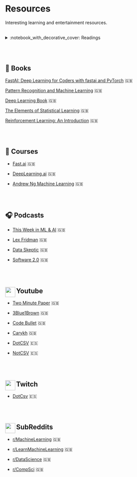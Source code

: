 # Resources

Interesting learning and entertainment resources.
<br /><br />

<details>
  <summary>:notebook_with_decorative_cover: Readings</summary>
<!--START_SECTION:activity-->
- [Distill.pub](https://distill.pub/) :uk:

- [The Gradient](https://thegradient.pub/) :uk:

- [Quanta Magazine](https://www.quantamagazine.org/) :uk:

- [GetPocket](https://getpocket.com/explore/deep-learning) :uk: 

- [Papers with code](https://paperswithcode.com/) :uk:
<!--END_SECTION:activity-->
</details>

<br /><br />

##  :book:  Books

[FastAI: Deep Learning for Coders with fastai and PyTorch](https://github.com/fastai/fastbook) :uk:

[Pattern Recognition and Machine Learning](https://www.microsoft.com/en-us/research/publication/pattern-recognition-machine-learning/) :uk:

[Deep Learning Book](https://www.deeplearningbook.org/) :uk:

[The Elements of Statistical Learning](https://web.stanford.edu/~hastie/ElemStatLearn/) :uk:

[Reinforcement Learning: An Introduction](http://incompleteideas.net/book/bookdraft2018jan1.pdf) :uk:

<br /><br />

## :school: Courses

- [Fast.ai](https://course.fast.ai/) :uk:

- [DeepLearning.ai](https://www.coursera.org/specializations/deep-learning) :uk:

- [Andrew Ng Machine Learning](https://www.coursera.org/learn/machine-learning?) :uk:

<br /><br />

## :headphones: Podcasts

- [This Week in ML & AI](https://open.spotify.com/show/2sp5EL7s7EqxttxwwoJ3i7) :uk:

- [Lex Fridman](https://open.spotify.com/show/2MAi0BvDc6GTFvKFPXnkCL) :uk:

- [Data Skeptic](https://open.spotify.com/show/1BZN7H3ikovSejhwQTzNm4) :uk:

- [Software 2.0](https://open.spotify.com/show/6nUgq0q9wVP6hMekW0dUqm) :uk:

<br /><br />

## <img align="left" height="32" width="32" hex="#FF0000" src="https://cdn.jsdelivr.net/npm/simple-icons@v3/icons/youtube.svg" /> Youtube

- [Two Minute Paper](https://www.youtube.com/user/keeroyz) :uk:

- [3Blue1Brown](https://www.youtube.com/channel/UCYO_jab_esuFRV4b17AJtAw) :uk:

- [Code Bullet](https://www.youtube.com/channel/UC0e3QhIYukixgh5VVpKHH9Q) :uk:

- [Carykh](https://www.youtube.com/user/carykh) :uk:

- [DotCSV](https://www.youtube.com/channel/UCy5znSnfMsDwaLlROnZ7Qbg)  :es:

- [NotCSV](https://www.youtube.com/channel/UCOTko-zmnQTcOxSRdg5_uOQ/) :es:

<br /><br />

## <img align="left" height="32" width="32" hex="#FF0000" src="https://cdn.jsdelivr.net/npm/simple-icons@v3/icons/twitch.svg" /> Twitch

- [DotCsv](https://www.twitch.tv/dotcsv) :es:

<br /><br />

## <img align="left" height="32" width="32" hex="#FF0000" src="https://cdn.jsdelivr.net/npm/simple-icons@v3/icons/reddit.svg" /> SubReddits

- [r/MachineLearning](https://www.reddit.com/r/MachineLearning/) :uk:

- [r/LearnMachineLearning](https://www.reddit.com/r/learnmachinelearning/) :uk:

- [r/DataScience](https://www.reddit.com/r/datascience/) :uk:

- [r/CompSci](https://www.reddit.com/r/compsci/) :uk:



